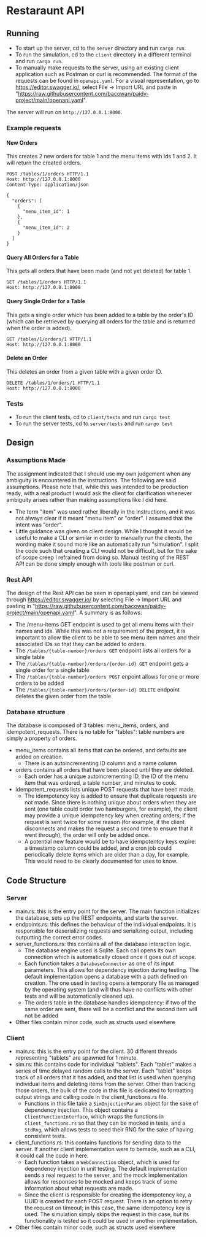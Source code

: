 # Restaraunt API
## Running
- To start up the server, cd to the `server` directory and run `cargo run`.
- To run the simulation, cd to the `client` directory in a different terminal and run `cargo run`.
- To manually make requests to the server, using an existing client application such as Postman or curl is recommended. The format of the requests can be found in `openapi.yaml`. For a visual representation, go to https://editor.swagger.io/, select File -> Import URL and paste in "https://raw.githubusercontent.com/bacowan/paidy-project/main/openapi.yaml".

The server will run on `http://127.0.0.1:8000`.

### Example requests
#### New Orders
This creates 2 new orders for table 1 and the menu items with ids 1 and 2. It will return the created orders.
```http
POST /tables/1/orders HTTP/1.1
Host: http://127.0.0.1:8000
Content-Type: application/json

{
  "orders": [
    {
      "menu_item_id": 1
    },
    {
      "menu_item_id": 2
    }
  ]
}

```
#### Query All Orders for a Table
This gets all orders that have been made (and not yet deleted) for table 1.
```http
GET /tables/1/orders HTTP/1.1
Host: http://127.0.0.1:8000
```
#### Query Single Order for a Table
This gets a single order which has been added to a table by the order's ID (which can be retrieved by querying all orders for the table and is returned when the order is added).
```http
GET /tables/1/orders/1 HTTP/1.1
Host: http://127.0.0.1:8000
```
#### Delete an Order
This deletes an order from a given table with a given order ID.
```http
DELETE /tables/1/orders/1 HTTP/1.1
Host: http://127.0.0.1:8000
```
### Tests
- To run the client tests, cd to `client/tests` and run `cargo test`
- To run the server tests, cd to `server/tests` and run `cargo test`
## Design
### Assumptions Made
The assignment indicated that I should use my own judgement when any ambiguity is encountered in the instructions. The following are said assumptions. Please note that, while this was intended to be production ready, with a real product I would ask the client for clarification whenever ambiguity arises rather than making assumptions like I did here.
- The term "item" was used rather liberally in the instructions, and it was not always clear if it meant "menu item" or "order". I assumed that the intent was "order".
- Little guidance was given on client design. While I thought it would be useful to make a CLI or similar in order to manually run the clients, the wording make it sound more like an automatically run "simulation". I split the code such that creating a CLI would not be difficult, but for the sake of scope creep I refrained from doing so. Manual testing of the REST API can be done simply enough with tools like postman or curl.
### Rest API
The design of the Rest API can be seen in openapi.yaml, and can be viewed through https://editor.swagger.io/ by selecting File -> Import URL and pasting in "https://raw.githubusercontent.com/bacowan/paidy-project/main/openapi.yaml". A summary is as follows:
- The /menu-items GET endpoint is used to get all menu items with their names and ids. While this was not a requirement of the project, it is important to allow the client to be able to see menu item names and their associated IDs so that they can be added to orders.
- The `/tables/{table-number}/orders GET` endpoint lists all orders for a single table
- The `/tables/{table-number}/orders/{order-id} GET` endpoint gets a single order for a single table
- The `/tables/{table-number}/orders POST` enpoint allows for one or more orders to be added
- The `/tables/{table-number}/orders/{order-id} DELETE` endpoint deletes the given order from the table
### Database structure
The database is composed of 3 tables: menu_items, orders, and idempotent_requests. There is no table for "tables": table numbers are simply a property of orders.
- menu_items contains all items that can be ordered, and defaults are added on creation.
  - There is an autoincrementing ID column and a name column
- orders contains all orders that have been placed until they are deleted.
  - Each order has a unique autoincrementing ID, the ID of the menu item that was ordered, a table number, and minutes to cook.
- idempotent_requests lists unique POST requests that have been made.
  - The idempotency key is added to ensure that duplicate requests are not made. Since there is nothing unique about orders when they are sent (one table could order two hamburgers, for example), the client may provide a unique idempotency key when creating orders; if the request is sent twice for some reason (for example, if the client disconnects and makes the request a second time to ensure that it went through), the order will only be added once.
  - A potential new feature would be to have idempotentcy keys expire: a timestamp column could be added, and a cron job could periodically delete items which are older than a day, for example. This would need to be clearly documented for uses to know.
## Code Structure
### Server
- main.rs: this is the entry point for the server. The main function initializes the database, sets up the REST endpoints, and starts the server.
- endpoints.rs: this defines the behaviour of the individual endpoints. It is responsible for deserializing requests and serializing output, including outputting the correct error codes.
- server_functions.rs: this contains all of the database interaction logic.
  - The database engine used is Sqlite. Each call opens its own connection which is automatically closed once it goes out of scope.
  - Each function takes a `DatabaseConnector` as one of its input parameters. This allows for dependency injection during testing. The default implementation opens a database with a path defined on creation. The one used in testing opens a temporary file as managed by the operating system (and will thus have no conflicts with other tests and will be automatically cleaned up).
  - The orders table in the database handles idempotency: if two of the same order are sent, there will be a conflict and the second item will not be added
- Other files contain minor code, such as structs used elsewhere
### Client
- main.rs: this is the entry point for the client. 30 different threads representing "tablets" are spawned for 1 minute.
- sim.rs: this contains code for individual "tablets". Each "tablet" makes a series of time delayed random calls to the server. Each "tablet" keeps track of all orders that it has added, and that list is used when querying individual items and deleting items from the server. Other than tracking those orders, the bulk of the code in this file is dedicated to formatting output strings and calling code in the client_functions.rs file.
  - Functions in this file take a `SimInjectionParams` object for the sake of dependency injection. This object contains a `ClientFunctionInterface`, which wraps the functions in `client_functions.rs` so that they can be mocked in tests, and a `StdRng`, which allows tests to seed their RNG for the sake of having consistent tests.
- client_functions.rs: this contains functions for sending data to the server. If another client implementation were to bemade, such as a CLI, it could call the code in here.
  - Each function takes a `WebConnection` object, which is used for dependency injection in unit testing. The default implementation sends a real request to the server, and the mock implementation allows for responses to be mocked and keeps track of some information about what requests are made.
  - Since the client is responsible for creating the idempotency key, a UUID is created for each POST request. There is an option to retry the request on timeout; in this case, the same idempotency key is used. The simulation simply skips the request in this case, but its functionality is tested so it could be used in another implementation.
- Other files contain minor code, such as structs used elsewhere
